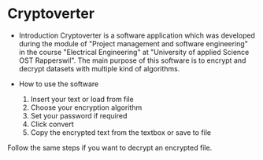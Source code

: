 # Cryptoverter

* Introduction
Cryptoverter is a software application which was developed during the module of "Project management and software engineering" in the course "Electrical Engineering" at "University of applied Science OST Rapperswil".
The main purpose of this software is to encrypt and decrypt datasets with multiple kind of algorithms.

* How to use the software

  1. Insert your text or load from file
  2. Choose your encryption algorithm
  3. Set your password if required
  4. Click convert
  5. Copy the encrypted text from the textbox or save to file

Follow the same steps if you want to decrypt an encrypted file.
  
